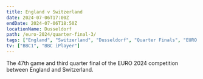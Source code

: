```yaml
---
title: England v Switzerland
date: 2024-07-06T17:00Z
endDate: 2024-07-06T18:50Z
locationName: Dusseldorf
path: /euro-2024/quarter-final-3/
tags: ["England", "Switzerland", "Dusseldorf", "Quarter Finals", "EURO 2024"]
tv: ["BBC1", "BBC iPlayer"]
---
```

The 47th game and third quarter final of the EURO 2024 competition between England and Switzerland.
